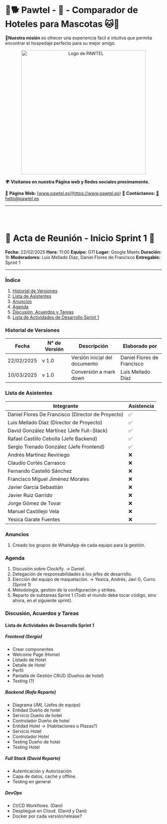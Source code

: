 # 🐾🐕 Pawtel - 🏨 - Comparador de Hoteles para Mascotas 🐱🐾
**🎯Nuestra misión** es ofrecer una experiencia fácil e intuitva que permita encontrar el hospedaje perfecto para su mejor amigo.

<p align="center">
  <img src="https://github.com/LuisMelladoDiaz/Pawtel-ComparadorDeHotelesParaMascotas/blob/task/personalizar_md/frontend/src/assets/pawtel.jpg?raw=true" alt="Logo de PAWTEL" width="400">
</p>

🌍 **Visítanos en nuestra Página web y Redes sociales proximamente.**

📌 **Página Web:** [www.pawtel.es](https://www.pawtel.es)
📩 **Contáctanos:** [📧 hello@pawtel.es](mailto:chello@pawtel.es)

---

<br><br>


# 📑 **Acta de Reunión - Inicio Sprint 1** 🚀

**Fecha:** 22/02/2025
**Hora:** 11:00
**Equipo:** G11
**Lugar:** Google Meets
**Duración:** 1h
**Moderadores:** Luis Mellado Díaz, Daniel Flores de Francisco
**Entregable:** Sprint 1

---

### Índice
1. [Historial de Versiones](#historial-de-versiones)
2. [Lista de Asistentes](#lista-de-asistentes)
3. [Anuncios](#anuncios)
4. [Agenda](#agenda)
5. [Discusión, Acuerdos y Tareas](#discusión-acuerdos-y-tareas)
6. [Lista de Actividades de Desarrollo Sprint 1](#lista-de-actividades-de-desarrollo-sprint-1)

### Historial de Versiones
| Fecha       | N° de Versión | Descripción               | Elaborado por           |
|-------------|---------------|---------------------------|-------------------------|
| 22/02/2025  | v 1.0         | Versión inicial del documento | Daniel Flores de Francisco |
| 10/03/2025  | v 1.0         | Conversión a mark down| Luis Mellado Díaz |


### Lista de Asistentes
| Integrante                                | Asistencia |
|-------------------------------------------|------------|
| Daniel Flores De Francisco (Director de Proyecto) | ✅         |
| Luis Mellado Díaz (Director de Proyecto)  | ✅         |
| David González Martínez (Jefe Full-Stack) | ✅         |
| Rafael Castillo Cebolla (Jefe Backend)    | ✅         |
| Sergio Trenado González (Jefe Frontend)   | ✅         |
| Andrés Martínez Reviriego                 | ❌         |
| Claudio Cortés Carrasco                   | ❌         |
| Fernando Castelló Sánchez                 | ❌         |
| Francisco Miguel Jiménez Morales          | ❌         |
| Javier García Sebastián                   | ❌         |
| Javier Ruiz Garrido                       | ❌         |
| Jorge Gómez de Tovar                      | ❌         |
| Manuel Castillejo Vela                    | ❌         |
| Yesica Garate Fuentes                     | ❌         |

### Anuncios
1. Creado los grupos de WhatsApp de cada equipo para la gestión.

### Agenda
1. Discusión sobre Clockify. → Daniel.
2. Delegación de responsabilidades a los jefes de desarrollo.
3. Elección del equipo de maquetación. → Yesica, Andrés, Javi G, Curro. (Sprint 1)
4. Metodología, gestión de la configuración y strikes.
5. Reparto de subtareas Sprint 1 (Todo el mundo debe tocar código, sino ahora, en el siguiente sprint).

### Discusión, Acuerdos y Tareas
#### Lista de Actividades de Desarrollo Sprint 1
##### Frontend (Sergio)
- Crear componentes
- Welcome Page (Home)
- Listado de Hotel
- Detalle de Hotel
- Perfil
- Pantalla de Gestión CRUD (Dueños de hotel)
- Testing (?)

##### Backend (Rafa Reparte)
- Diagrama UML (Jefes de equipo)
- Entidad Dueño de hotel
- Servicio Dueño de hotel
- Controlador Dueño de hotel
- Entidad Hotel → (Habitaciones o Plazas?)
- Servicio Hotel
- Controlador Hotel
- Testing Dueño de hotel
- Testing Hotel

##### Full Stack (David Reparte)
- Autenticación y Autorización
- Capa de datos, caché y offline.
- Testing en general

##### DevOps
- CI/CD Workflows. (Dani)
- Despliegue en Cloud. (David y Dani)
- Docker por cada versión/release?
